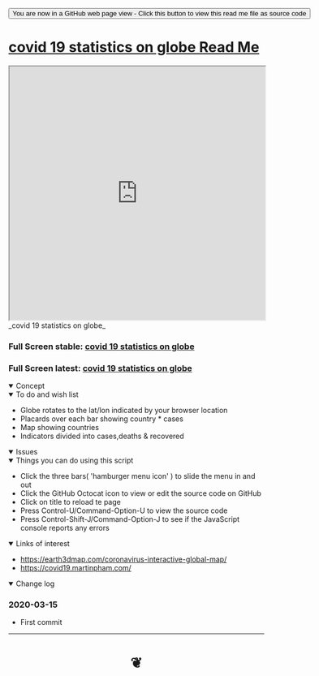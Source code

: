 <span style=display:none; >[You are now in a GitHub source code view - click this link to view Read Me file as a web page]( https://ladybug-tools.github.io/spider-2020/cookbook/covid-19-statistics-on-globe/readme.html "View file as a web page." ) </span>

<div><input type=button onclick=window.location.href="https://github.com/ladybug-tools/spider-2020/tree/master/cookbook/";
value='You are now in a GitHub web page view - Click this button to view this read me file as source code' ></div>


# [covid 19 statistics on globe Read Me]( #README.md )


<iframe src=https://ladybug-tools.github.io/spider-2020/cookbook/covid-19-statistics-on-globe/ width=100% height=500px >Iframes are not viewable in GitHub source code view</iframe>
_covid 19 statistics on globe_

### Full Screen stable: [covid 19 statistics on globe]( https://ladybug-tools.github.io/spider-2020/cookbook/covid-19-statistics-on-globe/ )

### Full Screen latest: [covid 19 statistics on globe]( https://ladybug-tools.github.io/spider-2020/cookbook/covid-19-statistics-on-globe/dev/ )


<details open >
<summary>Concept</summary>


</details>

<details open >
<summary>To do and wish list </summary>

* Globe rotates to the lat/lon indicated by your browser location
* Placards over each bar showing country * cases
* Map showing countries
* Indicators divided into cases,deaths & recovered


</details>

<details open >
<summary>Issues </summary>


</details>

<details open >
<summary> Things you can do using this script</summary>

* Click the three bars( 'hamburger menu icon' ) to slide the menu in and out
* Click the GitHub Octocat icon to view or edit the source code on GitHub
* Click on title to reload te page
* Press Control-U/Command-Option-U to view the source code
* Press Control-Shift-J/Command-Option-J to see if the JavaScript console reports any errors

</details>

<details open >
<summary>Links of interest</summary>

* https://earth3dmap.com/coronavirus-interactive-global-map/
* https://covid19.martinpham.com/

</details>

<details open >
<summary>Change log </summary>

### 2020-03-15

* First commit

</details>

***

# <center title="hello!" ><a href=javascript:window.scrollTo(0,0); style=text-decoration:none; > ❦ </a></center>
